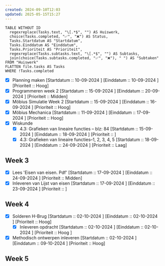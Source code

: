 ```yaml
---
created: 2024-09-10T12:03
updated: 2025-05-15T15:27
---
```




```dataview
TABLE WITHOUT ID 
  regexreplace(Tasks.text, "\[.*$", "") AS Huiswerk, 
  choice(Tasks.completed, "✅", "❌") AS Status, 
  Tasks.Startdatum AS "Startdatum", 
  Tasks.Einddatum AS "Einddatum",  
  Tasks.Prioriteit AS "Prioriteit", 
  regexreplace(Tasks.subtasks.text, "\[.*$", "") AS Subtasks, 
  join(choice(Tasks.subtasks.completed, "✅", "❌"), " ") AS "Subtaken"
FROM "Huiswerk"
FLATTEN file.tasks AS Tasks
WHERE !Tasks.completed
```


- [x] Planning maken [Startdatum :: 10-09-2024 ] [Einddatum :: 10-09-2024 ] [Prioriteit :: Hoog] 
- [x] Programmeren week 2 [Startdatum :: 15-09-2024 ] [Einddatum :: 20-09-2024 ] [Prioriteit :: Midden] 
- [x] Möbius Simulatie Week 2 [Startdatum :: 15-09-2024 ] [Einddatum :: 16-09-2024 ] [Prioriteit :: Hoog] 
- [x] Möbius Mechanica [Startdatum :: 11-09-2024 ] [Einddatum :: 17-09-2024 ] [Prioriteit :: Hoog] 
- [x] Wiskunde 
	- [x] 4.3: Grafieken van lineaire functies – blz: 84 [Startdatum :: 15-09-2024 ] [Einddatum :: 18-09-2024 ] [Prioriteit :: ]
	- [x] 4.3: Grafieken van lineaire functies–1, 2, 3, 4, 5 [Startdatum :: 18-09-2024 ] [Einddatum :: 24-09-2024 ] [Prioriteit :: Laag] 	

## Week 3
- [x] Lees 'Eisen van eisen. Pdf' [Startdatum :: 17-09-2024 ] [Einddatum :: 24-09-2024 ] [Prioriteit  :: Midden]
- [x] Inleveren van Lijst van eisen [Startdatum :: 17-09-2024 ] [Einddatum :: 23-09-2024 ] [Prioriteit  ::  ]

## Week 4
- [x] Solderen H-Brug [Startdatum :: 02-10-2024 ] [Einddatum :: 02-10-2024 ] [Prioriteit  ::  Hoog]
	- [x] Inleveren opdracht [Startdatum :: 02-10-2024 ] [Einddatum :: 02-10-2024 ] [Prioriteit  :: Hoog ]
- [x] Methodisch ontwerpen inleveren [Startdatum :: 02-10-2024 ] [Einddatum :: 09-10-2024 ] [Prioriteit  ::  Hoog]

## Week 5